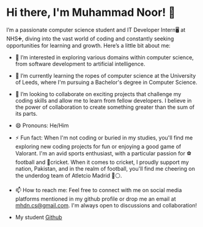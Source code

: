 # Hi there, I'm Muhammad Noor! 👋

I’m a passionate computer science student and IT Developer Intern🖥️ at NHS➕, diving into the vast world of coding and constantly seeking opportunities for learning and growth. Here’s a little bit about me:

- 👀 I’m interested in exploring various domains within computer science, from software development to artificial intelligence.
  
- 🌱 I’m currently learning the ropes of computer science at the University of Leeds, where I'm pursuing a Bachelor's degree in Computer Science.
  
- 💞️ I’m looking to collaborate on exciting projects that challenge my coding skills and allow me to learn from fellow developers. I believe in the power of collaboration to create something greater than the sum of its parts.

- 😄 Pronouns: He/Him

- ⚡ Fun fact: When I'm not coding or buried in my studies, you'll find me exploring new coding projects for fun or enjoying a good game of Valorant. I'm an avid sports enthusiast, with a particular passion for ⚽football and 🏏cricket. When it comes to cricket, I proudly support my nation, Pakistan, and in the realm of football, you'll find me cheering on the underdog team of Atletcio  Madrid 🔴⚪.

-  📫 How to reach me: Feel free to connect with me on social media platforms mentioned in my github profile or drop me an email at mhdn.cs@gmail.com. I'm always open to discussions and collaboration!

-  My student [Github](https://github.com/NoorMhd7)



